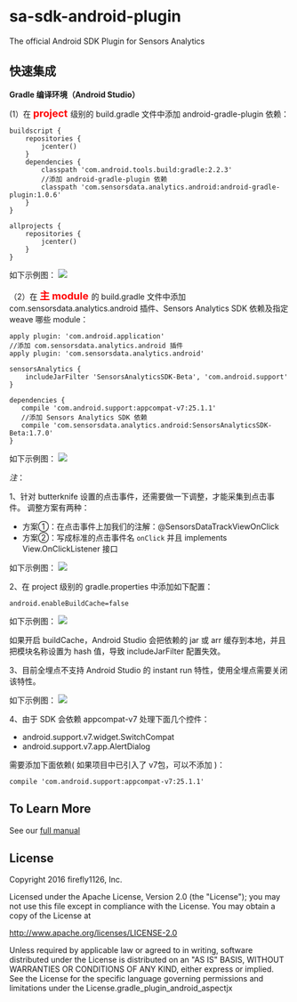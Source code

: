 # sa-sdk-android-plugin

The official Android SDK Plugin for Sensors Analytics

## 快速集成

__Gradle 编译环境（Android Studio）__

(1）在 <font color=red size=4 >  **project**  </font>级别的 build.gradle 文件中添加 android-gradle-plugin 依赖：

```android
buildscript {
    repositories {
        jcenter()
    }
    dependencies {
        classpath 'com.android.tools.build:gradle:2.2.3'
        //添加 android-gradle-plugin 依赖
        classpath 'com.sensorsdata.analytics.android:android-gradle-plugin:1.0.6'
    }
}

allprojects {
    repositories {
        jcenter()
    }
}
```

如下示例图：
![](https://www.sensorsdata.cn/manual/img/android_sdk_autotrack_1.png)

（2）在 <font color=red size=4 > **主 module** </font>的 build.gradle 文件中添加 com.sensorsdata.analytics.android 插件、Sensors Analytics SDK 依赖及指定 weave 哪些 module：

```android
apply plugin: 'com.android.application'
//添加 com.sensorsdata.analytics.android 插件
apply plugin: 'com.sensorsdata.analytics.android'

sensorsAnalytics {
    includeJarFilter 'SensorsAnalyticsSDK-Beta', 'com.android.support'
}

dependencies {
   compile 'com.android.support:appcompat-v7:25.1.1'
   //添加 Sensors Analytics SDK 依赖
   compile 'com.sensorsdata.analytics.android:SensorsAnalyticsSDK-Beta:1.7.0'
}
```

如下示例图：
![](https://www.sensorsdata.cn/manual/img/android_sdk_autotrack_2.png)

*注*：

1、针对 butterknife  设置的点击事件，还需要做一下调整，才能采集到点击事件。
调整方案有两种：

* 方案①：在点击事件上加我们的注解：@SensorsDataTrackViewOnClick
* 方案②：写成标准的点击事件名 `onClick` 并且 implements View.OnClickListener 接口

如下示例图：
![](https://www.sensorsdata.cn/manual/img/android_sdk_autotrack_6.png)

2、在 project 级别的 gradle.properties 中添加如下配置：

```android
android.enableBuildCache=false
```

如下示例图：
![](https://www.sensorsdata.cn/manual/img/android_sdk_autotrack_5.png)

如果开启 buildCache，Android Studio 会把依赖的 jar 或 arr 缓存到本地，并且把模块名称设置为 hash 值，导致 includeJarFilter 配置失效。

3、目前全埋点不支持 Android Studio 的 instant run 特性，使用全埋点需要关闭该特性。

如下示例图：
![](https://www.sensorsdata.cn/manual/img/android_sdk_autotrack_4.png)

4、由于 SDK 会依赖 appcompat-v7 处理下面几个控件：

* android.support.v7.widget.SwitchCompat
* android.support.v7.app.AlertDialog

需要添加下面依赖( 如果项目中已引入了 v7包，可以不添加 )：

```android
compile 'com.android.support:appcompat-v7:25.1.1'
```

## To Learn More

See our [full manual](http://www.sensorsdata.cn/manual/android_sdk.html)

## License


Copyright 2016 firefly1126, Inc.

Licensed under the Apache License, Version 2.0 (the "License");
you may not use this file except in compliance with the License.
You may obtain a copy of the License at

http://www.apache.org/licenses/LICENSE-2.0

Unless required by applicable law or agreed to in writing, software
distributed under the License is distributed on an "AS IS" BASIS,
WITHOUT WARRANTIES OR CONDITIONS OF ANY KIND, either express or implied.
See the License for the specific language governing permissions and
limitations under the License.gradle_plugin_android_aspectjx
